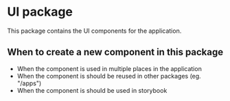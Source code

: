 # UI package

This package contains the UI components for the application.

## When to create a new component in this package

- When the component is used in multiple places in the application
- When the component is should be reused in other packages (eg. "/apps")
- When the component is should be used in storybook
